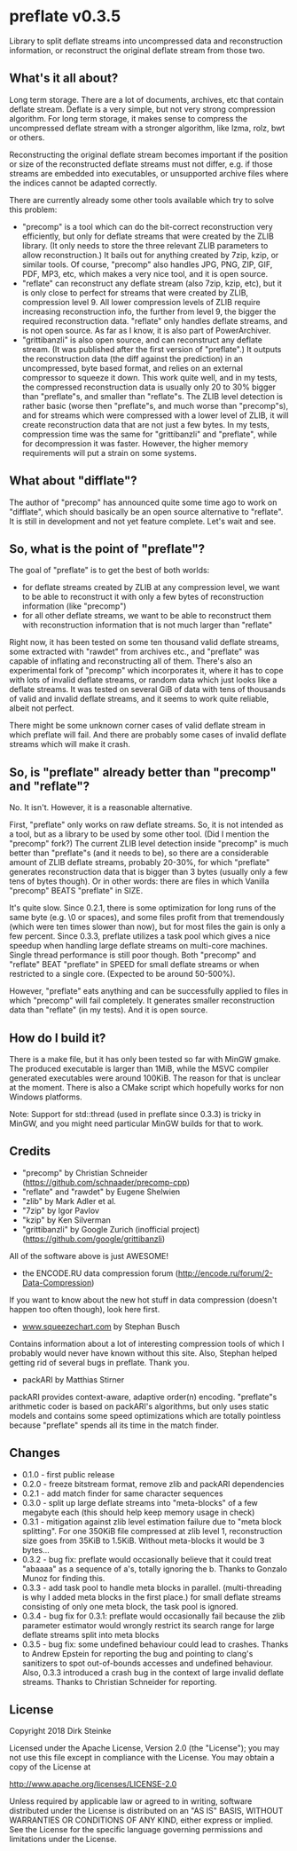 preflate v0.3.5
===============
Library to split deflate streams into uncompressed data and reconstruction information,
or reconstruct the original deflate stream from those two. 


What's it all about?
--------------------
Long term storage. There are a lot of documents, archives, etc that contain deflate stream.
Deflate is a very simple, but not very strong compression algorithm. For long term storage,
it makes sense to compress the uncompressed deflate stream with a stronger algorithm, like
lzma, rolz, bwt or others.

Reconstructing the original deflate stream becomes important if the position or size
of the reconstructed deflate streams must not differ, e.g. if those streams are embedded
into executables, or unsupported archive files where the indices cannot be adapted correctly.

There are currently already some other tools available which try to solve this problem:
- "precomp" is a tool which can do the bit-correct reconstruction very efficiently,
  but only for deflate streams that were created by the ZLIB library. (It only needs
  to store the three relevant ZLIB parameters to allow reconstruction.)
  It bails out for anything created by 7zip, kzip, or similar tools.
  Of course, "precomp" also handles JPG, PNG, ZIP, GIF, PDF, MP3, etc, which makes
  a very nice tool, and it is open source.
- "reflate" can reconstruct any deflate stream (also 7zip, kzip, etc), but it is only 
  close to perfect for streams that were created by ZLIB, compression level 9. 
  All lower compression levels of ZLIB require increasing reconstruction info, the further
  from level 9, the bigger the required reconstruction data.
  "reflate" only handles deflate streams, and is not open source. As far as I know,
  it is also part of PowerArchiver.
- "grittibanzli" is also open source, and can reconstruct any deflate stream. 
  (It was published after the first version of "preflate".)
  It outputs the reconstruction data (the diff against the prediction) in 
  an uncompressed, byte based format, and relies on an external compressor to squeeze it
  down. This work quite well, and in my tests, the compressed reconstruction data is 
  usually only 20 to 30% bigger than "preflate"s, and smaller than "reflate"s.
  The ZLIB level detection is rather basic (worse then "preflate"s, and much worse than
  "precomp"s), and for streams which were compressed with a lower level of ZLIB, it
  will create reconstruction data that are not just a few bytes.
  In my tests, compression time was the same for "grittibanzli" and "preflate", while
  for decompression it was faster. However, the higher memory requirements will put
  a strain on some systems.


What about "difflate"?
----------------------
The author of "precomp" has announced quite some time ago to work on "difflate", 
which should basically be an open source alternative to "reflate". It is still in
development and not yet feature complete. Let's wait and see.


So, what is the point of "preflate"?
------------------------------------
The goal of "preflate" is to get the best of both worlds:
- for deflate streams created by ZLIB at any compression level, we want to
  be able to reconstruct it with only a few bytes of reconstruction information (like "precomp")
- for all other deflate streams, we want to be able to reconstruct them with
  reconstruction information that is not much larger than "reflate"

Right now, it has been tested on some ten thousand valid deflate streams, some extracted with
"rawdet" from archives etc., and "preflate" was capable of inflating and reconstructing 
all of them. There's also an experimental fork of "precomp" which incorporates it,
where it has to cope with lots of invalid deflate streams, or random data which just
looks like a deflate streams. It was tested on several GiB of data with tens of
thousands of valid and invalid deflate streams, and it seems to work quite reliable, 
albeit not perfect.

There might be some unknown corner cases of valid deflate stream in which preflate 
will fail. And there are probably some cases of invalid deflate streams which will
make it crash.


So, is "preflate" already better than "precomp" and "reflate"? 
--------------------------------------------------------------
No. It isn't. However, it is a reasonable alternative.

First, "preflate" only works on raw deflate streams. So, it is not intended as 
a tool, but as a library to be used by some other tool. (Did I mention the "precomp"
fork?) The current ZLIB level detection inside "precomp" is much better than
"preflate"s (and it needs to be), so there are a considerable amount of ZLIB deflate
streams, probably 20-30%, for which "preflate" generates reconstruction data that
is bigger than 3 bytes (usually only a few tens of bytes though).
Or in other words: there are files in which Vanilla "precomp" BEATS "preflate"
in SIZE.

It's quite slow. Since 0.2.1, there is some optimization for long runs of the same byte (e.g.
\0 or spaces), and some files profit from that tremendously (which were ten times
slower than now), but for most files the gain is only a few percent.
Since 0.3.3, preflate utilizes a task pool which gives a nice
speedup when handling large deflate streams on multi-core machines.
Single thread performance is still poor though.
Both "precomp" and "reflate" BEAT "preflate" in SPEED for small deflate
streams or when restricted to a single core. (Expected to be around
50-500%).

However, "preflate" eats anything and can be successfully applied to files in which
"precomp" will fail completely. It generates smaller reconstruction data than
"reflate" (in my tests). And it is open source.


How do I build it?
------------------
There is a make file, but it has only been tested so far with MinGW gmake.
The produced executable is larger than 1MiB, while the MSVC compiler generated
executables were around 100KiB. The reason for that is unclear at the moment. 
There is also a CMake script which hopefully works for non Windows platforms.

Note: Support for std::thread (used in preflate since 0.3.3) is tricky
in MinGW, and you might need particular MinGW builds for that to work.


Credits
-------
- "precomp" by Christian Schneider
  (https://github.com/schnaader/precomp-cpp)
- "reflate" and "rawdet" by Eugene Shelwien
- "zlib" by Mark Adler et al.
- "7zip" by Igor Pavlov
- "kzip" by Ken Silverman
- "grittibanzli" by Google Zurich (inofficial project)
  (https://github.com/google/grittibanzli)

All of the software above is just AWESOME!

- the ENCODE.RU data compression forum (http://encode.ru/forum/2-Data-Compression)

If you want to know about the new hot stuff in data compression (doesn't happen
too often though), look here first.

- www.squeezechart.com by Stephan Busch

Contains information about a lot of interesting compression tools of which I probably
would never have known without this site. Also, Stephan helped getting rid of several
bugs in preflate. Thank you.

- packARI by Matthias Stirner

packARI provides context-aware, adaptive order(n) encoding. "preflate"s
arithmetic coder is based on packARI's algorithms, but only uses static
models and contains some speed optimizations which are totally pointless because
"preflate" spends all its time in the match finder.


Changes
-------
- 0.1.0 - first public release
- 0.2.0 - freeze bitstream format, remove zlib and packARI dependencies
- 0.2.1 - add match finder for same character sequences
- 0.3.0 - split up large deflate streams into "meta-blocks" of a few megabyte each
        (this should help keep memory usage in check)
- 0.3.1 - mitigation against zlib level estimation failure due to 
        "meta block splitting". For one 350KiB file compressed at zlib level 1,
         reconstruction size goes from 35KiB to 1.5KiB. Without meta-blocks it
         would be 3 bytes...
- 0.3.2 - bug fix: preflate would occasionally believe that it could
          treat "abaaaa" as a sequence of a's, totally ignoring the b.
          Thanks to Gonzalo Munoz for finding this.
- 0.3.3 - add task pool to handle meta blocks in parallel. 
         (multi-threading is why I added meta blocks in the first place.)
         for small deflate streams consisting of only one meta block, the task pool is ignored.
- 0.3.4 - bug fix for 0.3.1: preflate would occasionally fail because the
          zlib parameter estimator would wrongly restrict its search range
          for large deflate streams split into meta blocks
- 0.3.5 - bug fix: some undefined behaviour could lead to crashes.
          Thanks to Andrew Epstein for reporting the bug and pointing to clang's sanitizers
          to spot out-of-bounds accesses and undefined behaviour.
          Also, 0.3.3 introduced a crash bug in the context of large invalid deflate streams.
          Thanks to Christian Schneider for reporting.

License
-------
Copyright 2018 Dirk Steinke

Licensed under the Apache License, Version 2.0 (the "License");
you may not use this file except in compliance with the License.
You may obtain a copy of the License at

http://www.apache.org/licenses/LICENSE-2.0

Unless required by applicable law or agreed to in writing, software
distributed under the License is distributed on an "AS IS" BASIS,
WITHOUT WARRANTIES OR CONDITIONS OF ANY KIND, either express or implied.
See the License for the specific language governing permissions and
limitations under the License.
